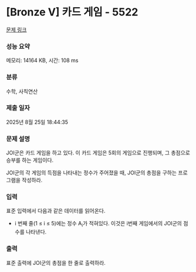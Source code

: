 # [Bronze V] 카드 게임 - 5522 

[문제 링크](https://www.acmicpc.net/problem/5522) 

### 성능 요약

메모리: 14164 KB, 시간: 108 ms

### 분류

수학, 사칙연산

### 제출 일자

2025년 8월 25일 18:44:35

### 문제 설명

<p>JOI군은 카드 게임을 하고 있다. 이 카드 게임은 5회의 게임으로 진행되며, 그 총점으로 승부를 하는 게임이다.</p>

<p>JOI군의 각 게임의 득점을 나타내는 정수가 주어졌을 때, JOI군의 총점을 구하는 프로그램을 작성하라.</p>

### 입력 

 <p>표준 입력에서 다음과 같은 데이터를 읽어온다.</p>

<ul>
	<li>i 번째 줄(1 ≤ i ≤ 5)에는 정수 A<sub>i</sub>가 적혀있다. 이것은 i번째 게임에서의 JOI군의 점수를 나타낸다.</li>
</ul>

### 출력 

 <p>표준 출력에 JOI군의 총점을 한 줄로 출력하라.</p>

